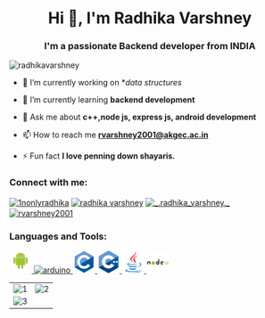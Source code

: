 <h1 align="center">Hi 👋, I'm Radhika Varshney</h1>
<h3 align="center">I'm a passionate Backend developer from INDIA</h3>

<p align="left"> <img src="https://komarev.com/ghpvc/?username=radhikavarshney&label=Profile%20views&color=0e75b6&style=flat" alt="radhikavarshney" /> </p>

- 🔭 I’m currently working on **data structures*

- 🌱 I’m currently learning **backend development**

- 💬 Ask me about **c++,node js, express js, android development**

- 📫 How to reach me **rvarshney2001@akgec.ac.in**

- ⚡ Fun fact **I love penning down shayaris.**

<h3 align="left">Connect with me:</h3>
<p align="left">
<a href="https://twitter.com/1nonlyradhika" target="blank"><img align="center" src="https://raw.githubusercontent.com/rahuldkjain/github-profile-readme-generator/master/src/images/icons/Social/twitter.svg" alt="1nonlyradhika" height="30" width="40" /></a>
<a href="https://linkedin.com/in/radhika varshney" target="blank"><img align="center" src="https://raw.githubusercontent.com/rahuldkjain/github-profile-readme-generator/master/src/images/icons/Social/linked-in-alt.svg" alt="radhika varshney" height="30" width="40" /></a>
<a href="https://instagram.com/_.radhika_varshney._" target="blank"><img align="center" src="https://raw.githubusercontent.com/rahuldkjain/github-profile-readme-generator/master/src/images/icons/Social/instagram.svg" alt="_.radhika_varshney._" height="30" width="40" /></a>
<a href="https://www.leetcode.com/rvarshney2001" target="blank"><img align="center" src="https://raw.githubusercontent.com/rahuldkjain/github-profile-readme-generator/master/src/images/icons/Social/leet-code.svg" alt="rvarshney2001" height="30" width="40" /></a>
</p>

<h3 align="left">Languages and Tools:</h3>
<p align="left"> <a href="https://developer.android.com" target="_blank" rel="noreferrer"> <img src="https://raw.githubusercontent.com/devicons/devicon/master/icons/android/android-original-wordmark.svg" alt="android" width="40" height="40"/> </a> <a href="https://www.arduino.cc/" target="_blank" rel="noreferrer"> <img src="https://cdn.worldvectorlogo.com/logos/arduino-1.svg" alt="arduino" width="40" height="40"/> </a> <a href="https://www.cprogramming.com/" target="_blank" rel="noreferrer"> <img src="https://raw.githubusercontent.com/devicons/devicon/master/icons/c/c-original.svg" alt="c" width="40" height="40"/> </a> <a href="https://www.w3schools.com/cpp/" target="_blank" rel="noreferrer"> <img src="https://raw.githubusercontent.com/devicons/devicon/master/icons/cplusplus/cplusplus-original.svg" alt="cplusplus" width="40" height="40"/> </a> <a href="https://www.java.com" target="_blank" rel="noreferrer"> <img src="https://raw.githubusercontent.com/devicons/devicon/master/icons/java/java-original.svg" alt="java" width="40" height="40"/> </a> <a href="https://nodejs.org" target="_blank" rel="noreferrer"> <img src="https://raw.githubusercontent.com/devicons/devicon/master/icons/nodejs/nodejs-original-wordmark.svg" alt="nodejs" width="40" height="40"/> </a> </p>



<table>
  <tr>
    <td><img src="https://github-readme-stats.vercel.app/api?username=radhikavarshney&theme=radical&show_icons=true"  display=block width=100% height=auto  alt="1" ></td>
    <td><img src="https://github-readme-stats.vercel.app/api/top-langs/?username=radhikavarshney&theme=radical&layout=compact&hide=Jupyter%20Notebook"  display=block width=100% height=auto  alt="2" ></td>
   </tr> 
   <tr>
      <td><img src="https://github-readme-streak-stats.herokuapp.com/?user=radhikavarshney&theme=tokyonight"  display=block width=100% height=auto alt="3" ></td>
   <td>
  </td>
  </tr>
</table>
